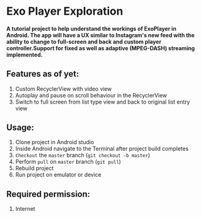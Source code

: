 # Exo Player Exploration
#### A tutorial project to help understand the workings of ExoPlayer in Android. The app will have a UX similar to Instagram's new feed with the ability to change to full-screen and back and custom player controller.Support for fixed as well as adaptive (MPEG-DASH) streaming implemented.

## Features as of yet:
1. Custom RecyclerView with video view
2. Autoplay and pause on scroll behaviour in the RecyclerView
3. Switch to full screen from list type view and back to original list entry view


## Usage:
1. Clone project in Android studio
2. Inside Android navigate to the Terminal after project build completes
3. `Checkout` the `master` branch (`git checkout -b master`)
4. Perform `pull` on `master` branch (`git pull`)
5. Rebuild project
6. Run project on emulator or device

## Required permission:
1. Internet

